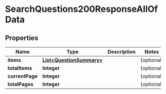 

# SearchQuestions200ResponseAllOfData


## Properties

| Name | Type | Description | Notes |
|------------ | ------------- | ------------- | -------------|
|**items** | [**List&lt;QuestionSummary&gt;**](QuestionSummary.md) |  |  [optional] |
|**totalItems** | **Integer** |  |  [optional] |
|**currentPage** | **Integer** |  |  [optional] |
|**totalPages** | **Integer** |  |  [optional] |



